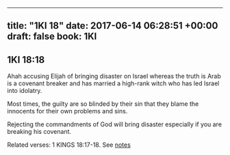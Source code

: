 
---
title: "1KI 18"
date: 2017-06-14 06:28:51 +00:00
draft: false
book: 1KI
---

## 1KI 18:18

Ahah accusing Elijah of bringing disaster on Israel whereas the truth is Arab is a covenant breaker and has married a high-rank witch who has led Israel into idolatry.

Most times, the guilty are so blinded by their sin that they blame the innocents for their own problems and sins.

Rejecting the commandments of God will bring disaster especially if you are breaking his covenant.

Related verses: 1 KINGS 18:17-18. See [notes](https://my.bible.com/notes/2657223552088662704)

